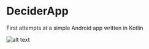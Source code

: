 # DeciderApp
First attempts at a simple Android app written in Kotlin

![alt text](https://github.com/Jonathon-A/DeciderApp/blob/main/Example%20Images/Images/Screenshot.png)
